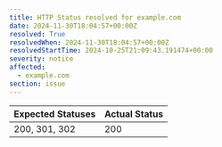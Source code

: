 ```yaml
---
title: HTTP Status resolved for example.com
date: 2024-11-30T18:04:57+00:00Z
resolved: True
resolvedWhen: 2024-11-30T18:04:57+00:00Z
resolvedStartTime: 2024-10-25T21:09:43.191474+00:00
severity: notice
affected:
  - example.com
section: issue
---
```


| Expected Statuses | Actual Status  |
|-------------------|----------------|
| 200, 301, 302 | 200 |
